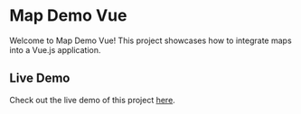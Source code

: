 # Map Demo Vue

Welcome to Map Demo Vue! This project showcases how to integrate maps into a Vue.js application.

## Live Demo

Check out the live demo of this project [here](https://moshi-li.github.io/map-demo-vue/).
